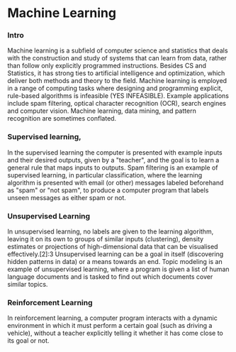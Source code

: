 Machine Learning
================ 

### Intro
Machine learning is a subfield of computer science and statistics that deals with the construction and study of systems that can learn from data, rather than follow only explicitly programmed instructions. Besides CS and Statistics, it has strong ties to artificial intelligence and optimization, which deliver both methods and theory to the field. Machine learning is employed in a range of computing tasks where designing and programming explicit, rule-based algorithms is infeasible (YES INFEASIBLE). Example applications include spam filtering, optical character recognition (OCR), search engines and computer vision. Machine learning, data mining, and pattern recognition are sometimes conflated.

### Supervised learning, 
In the supervised learning the computer is presented with example inputs and their desired outputs, given by a "teacher", and the goal is to learn a general rule that maps inputs to outputs. Spam filtering is an example of supervised learning, in particular classification, where the learning algorithm is presented with email (or other) messages labeled beforehand as "spam" or "not spam", to produce a computer program that labels unseen messages as either spam or not.

### Unsupervised Learning 
In unsupervised learning, no labels are given to the learning algorithm, leaving it on its own to groups of similar inputs (clustering), density estimates or projections of high-dimensional data that can be visualised effectively.[2]:3 Unsupervised learning can be a goal in itself (discovering hidden patterns in data) or a means towards an end. Topic modeling is an example of unsupervised learning, where a program is given a list of human language documents and is tasked to find out which documents cover similar topics.

### Reinforcement Learning 
In reinforcement learning, a computer program interacts with a dynamic environment in which it must perform a certain goal (such as driving a vehicle), without a teacher explicitly telling it whether it has come close to its goal or not.
